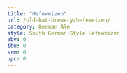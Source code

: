 ```yaml
---
title: "Hefeweizen"
url: /old-hat-brewery/hefeweizen/
category: German Ale
style: South German-Style Hefeweizen
abv: 0
ibu: 0
srm: 0
upc: 0
---
```


